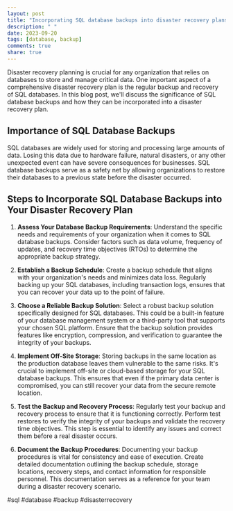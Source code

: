 ```yaml
---
layout: post
title: "Incorporating SQL database backups into disaster recovery plans"
description: " "
date: 2023-09-20
tags: [database, backup]
comments: true
share: true
---
```


Disaster recovery planning is crucial for any organization that relies on databases to store and manage critical data. One important aspect of a comprehensive disaster recovery plan is the regular backup and recovery of SQL databases. In this blog post, we'll discuss the significance of SQL database backups and how they can be incorporated into a disaster recovery plan.

## Importance of SQL Database Backups

SQL databases are widely used for storing and processing large amounts of data. Losing this data due to hardware failure, natural disasters, or any other unexpected event can have severe consequences for businesses. SQL database backups serve as a safety net by allowing organizations to restore their databases to a previous state before the disaster occurred.

## Steps to Incorporate SQL Database Backups into Your Disaster Recovery Plan

1. **Assess Your Database Backup Requirements**: Understand the specific needs and requirements of your organization when it comes to SQL database backups. Consider factors such as data volume, frequency of updates, and recovery time objectives (RTOs) to determine the appropriate backup strategy.

2. **Establish a Backup Schedule**: Create a backup schedule that aligns with your organization's needs and minimizes data loss. Regularly backing up your SQL databases, including transaction logs, ensures that you can recover your data up to the point of failure.

3. **Choose a Reliable Backup Solution**: Select a robust backup solution specifically designed for SQL databases. This could be a built-in feature of your database management system or a third-party tool that supports your chosen SQL platform. Ensure that the backup solution provides features like encryption, compression, and verification to guarantee the integrity of your backups.

4. **Implement Off-Site Storage**: Storing backups in the same location as the production database leaves them vulnerable to the same risks. It's crucial to implement off-site or cloud-based storage for your SQL database backups. This ensures that even if the primary data center is compromised, you can still recover your data from the secure remote location.

5. **Test the Backup and Recovery Process**: Regularly test your backup and recovery process to ensure that it is functioning correctly. Perform test restores to verify the integrity of your backups and validate the recovery time objectives. This step is essential to identify any issues and correct them before a real disaster occurs.

6. **Document the Backup Procedures**: Documenting your backup procedures is vital for consistency and ease of execution. Create detailed documentation outlining the backup schedule, storage locations, recovery steps, and contact information for responsible personnel. This documentation serves as a reference for your team during a disaster recovery scenario.

#sql #database #backup #disasterrecovery